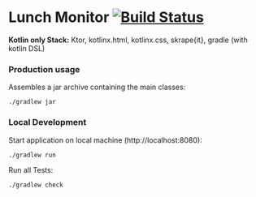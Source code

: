 Lunch Monitor [![Build Status](https://travis-ci.org/christian-draeger/lunch-monitor.svg?branch=master)](https://travis-ci.org/christian-draeger/lunch-monitor)
=============

**Kotlin only Stack:** Ktor, kotlinx.html, kotlinx.css, skrape{it}, gradle (with kotlin DSL)
    
### Production usage
    
Assembles a jar archive containing the main classes:

    ./gradlew jar
    
### Local Development

Start application on local machine (http://localhost:8080):

    ./gradlew run
    
Run all Tests:

    ./gradlew check